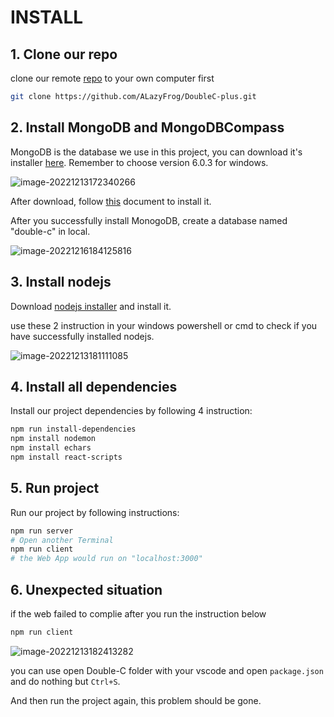 # INSTALL

## 1. Clone our repo

clone our remote [repo](https://github.com/ALazyFrog/DoubleC-plus) to your own computer first

```bash
git clone https://github.com/ALazyFrog/DoubleC-plus.git
```

## 2. Install MongoDB and MongoDBCompass

MongoDB is the database we use in this project, you can download it's installer [here](https://www.mongodb.com/try/download/community-kubernetes-operator). Remember to choose version 6.0.3 for windows.

![image-20221213172340266](https://suonan-image.oss-cn-hangzhou.aliyuncs.com/img/image-20221213172340266.png)

After download, follow [this](https://www.mongodb.com/docs/manual/tutorial/install-mongodb-on-windows/) document to install it.

After you successfully install MonogoDB, create a database named "double-c" in local.

![image-20221216184125816](https://suonan-image.oss-cn-hangzhou.aliyuncs.com/img/image-20221216184125816.png)

## 3. Install nodejs

Download  [nodejs installer](https://nodejs.org/en/) and install it.

use these 2 instruction in your windows powershell or cmd to check if you have successfully installed nodejs.

![image-20221213181111085](https://suonan-image.oss-cn-hangzhou.aliyuncs.com/img/image-20221213181111085.png)

## 4. Install all dependencies

Install our project dependencies by following 4 instruction:

```bash
npm run install-dependencies
npm install nodemon
npm install echars
npm install react-scripts
```

## 5. Run project

Run our project by following instructions:

```bash
npm run server
# Open another Terminal
npm run client
# the Web App would run on "localhost:3000"
```

## 6. Unexpected situation

if the web failed to complie after you run the instruction below

```bash
npm run client
```

![image-20221213182413282](https://suonan-image.oss-cn-hangzhou.aliyuncs.com/img/image-20221213182413282.png)

you can use open Double-C folder with your vscode and open `package.json`  and do nothing but `Ctrl+S`.

And then run the project again, this problem should be gone.